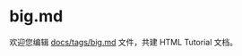 big.md
===

欢迎您编辑 <a target="__blank" href="https://github.com/jaywcjlove/html-tutorial/blob/master/docs/tags/big.md">docs/tags/big.md</a> 文件，共建 HTML Tutorial 文档。